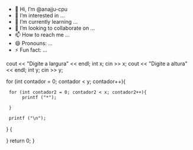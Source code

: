 - 👋 Hi, I’m @anajju-cpu
- 👀 I’m interested in ...
- 🌱 I’m currently learning ...
- 💞️ I’m looking to collaborate on ...
- 📫 How to reach me ...
- 😄 Pronouns: ...
- ⚡ Fun fact: ...

<!---
anajju-cpu/anajju-cpu is a ✨ special ✨ repository because its `README.md` (this file) appears on your GitHub profile.
You can click the Preview link to take a look at your changes.
--->
cout << "Digite a largura" << endl;
    int x;
    cin >> x;
    cout << "Digite a altura" << endl;
    int y;
    cin >> y;

   for (int contador = 0; contador < y; contador++){

     for (int contador2 = 0; contador2 < x; contador2++){
          printf ("*");

     }

     printf ("\n");
   }
   {
       
   }
    return 0;
}

